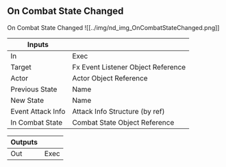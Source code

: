 ## On Combat State Changed
On Combat State Changed
![[../img/nd_img_OnCombatStateChanged.png]]

|Inputs||
|--|--|
| In | Exec |
| Target | Fx Event Listener Object Reference |
| Actor | Actor Object Reference |
| Previous State | Name |
| New State | Name |
| Event Attack Info | Attack Info Structure (by ref) |
| In Combat State | Combat State Object Reference |

|Outputs||
|--|--|
| Out | Exec |

